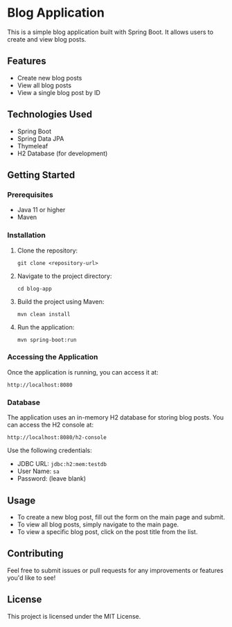 # Blog Application

This is a simple blog application built with Spring Boot. It allows users to create and view blog posts.

## Features

- Create new blog posts
- View all blog posts
- View a single blog post by ID

## Technologies Used

- Spring Boot
- Spring Data JPA
- Thymeleaf
- H2 Database (for development)

## Getting Started

### Prerequisites

- Java 11 or higher
- Maven

### Installation

1. Clone the repository:
   ```
   git clone <repository-url>
   ```

2. Navigate to the project directory:
   ```
   cd blog-app
   ```

3. Build the project using Maven:
   ```
   mvn clean install
   ```

4. Run the application:
   ```
   mvn spring-boot:run
   ```

### Accessing the Application

Once the application is running, you can access it at:
```
http://localhost:8080
```

### Database

The application uses an in-memory H2 database for storing blog posts. You can access the H2 console at:
```
http://localhost:8080/h2-console
```
Use the following credentials:
- JDBC URL: `jdbc:h2:mem:testdb`
- User Name: `sa`
- Password: (leave blank)

## Usage

- To create a new blog post, fill out the form on the main page and submit.
- To view all blog posts, simply navigate to the main page.
- To view a specific blog post, click on the post title from the list.

## Contributing

Feel free to submit issues or pull requests for any improvements or features you'd like to see!

## License

This project is licensed under the MIT License.